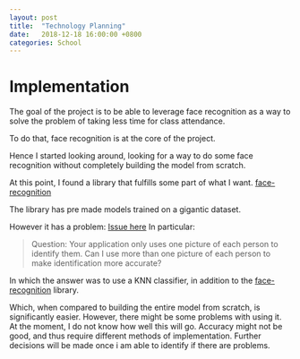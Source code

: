 ```yaml
---
layout: post
title:  "Technology Planning"
date:   2018-12-18 16:00:00 +0800
categories: School
---
```


# Implementation
The goal of the project is to be able to leverage face recognition as a way to solve the problem of taking less time for class attendance.


To do that, face recognition is at the core of the project.


Hence I started looking around, looking for a way to do some face recognition without completely building the model from scratch.


At this point, I found a library that fulfills some part of what I want.
[face-recognition](https://github.com/ageitgey/face_recognition)


The library has pre made models trained on a gigantic dataset.


However it has a problem:
[Issue here](https://github.com/ageitgey/face_recognition/wiki/Face-Recognition-Accuracy-Problems)
In particular:
> Question: Your application only uses one picture of each person to identify them. Can I use more than one picture of each person to make identification more accurate?

In which the answer was to use a KNN classifier, in addition to the [face-recognition](https://github.com/ageitgey/face_recognition) library.


Which, when compared to building the entire model from scratch, is significantly easier. However, there might be some problems with using it. At the moment, I do not know how well this will go. Accuracy might not be good, and thus require different methods of implementation. Further decisions will be made once i am able to identify if there are problems.
